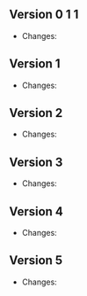 
## Version 0 1 1

- Changes:



## Version 1

- Changes:



## Version 2

- Changes:



## Version 3

- Changes:



## Version 4

- Changes:



## Version 5

- Changes:



